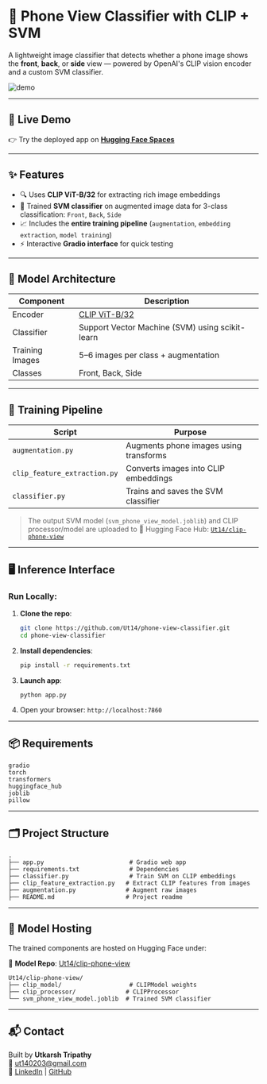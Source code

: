# 📱 Phone View Classifier with CLIP + SVM

A lightweight image classifier that detects whether a phone image shows the **front**, **back**, or **side** view — powered by OpenAI's CLIP vision encoder and a custom SVM classifier.

![demo](https://github.com/Ut14/phone-view-classifier/assets/demo-preview.gif) <!-- Optional: Add a GIF or screenshot of your app -->

---

## 🚀 Live Demo

👉 Try the deployed app on **[Hugging Face Spaces]([https://huggingface.co/spaces/Ut14/phone-view-classifier](https://huggingface.co/spaces/Ut14/Phone_view_classfier))**

---

## ✨ Features

- 🔍 Uses **CLIP ViT-B/32** for extracting rich image embeddings
- 🎯 Trained **SVM classifier** on augmented image data for 3-class classification: `Front`, `Back`, `Side`
- 📈 Includes the **entire training pipeline** (`augmentation`, `embedding extraction`, `model training`)
- ⚡ Interactive **Gradio interface** for quick testing

---

## 🧠 Model Architecture

| Component        | Description                                       |
|------------------|---------------------------------------------------|
| Encoder          | [CLIP ViT-B/32](https://huggingface.co/openai/clip-vit-base-patch32) |
| Classifier       | Support Vector Machine (SVM) using scikit-learn   |
| Training Images  | 5–6 images per class + augmentation               |
| Classes          | Front, Back, Side                                 |

---

## 🧪 Training Pipeline

| Script | Purpose |
|--------|---------|
| `augmentation.py` | Augments phone images using transforms |
| `clip_feature_extraction.py` | Converts images into CLIP embeddings |
| `classifier.py` | Trains and saves the SVM classifier |

> The output SVM model (`svm_phone_view_model.joblib`) and CLIP processor/model are uploaded to 🤗 Hugging Face Hub: [`Ut14/clip-phone-view`](https://huggingface.co/Ut14/clip-phone-view)

---

## 🖥️ Inference Interface

### Run Locally:

1. **Clone the repo**:

   ```bash
   git clone https://github.com/Ut14/phone-view-classifier.git
   cd phone-view-classifier
   ```

2. **Install dependencies**:

   ```bash
   pip install -r requirements.txt
   ```

3. **Launch app**:

   ```bash
   python app.py
   ```

4. Open your browser: `http://localhost:7860`

---

## 📦 Requirements

```
gradio
torch
transformers
huggingface_hub
joblib
pillow
```

---

## 🗂 Project Structure

```
.
├── app.py                        # Gradio web app
├── requirements.txt              # Dependencies
├── classifier.py                 # Train SVM on CLIP embeddings
├── clip_feature_extraction.py   # Extract CLIP features from images
├── augmentation.py              # Augment raw images
├── README.md                    # Project readme
```

---

## 🤗 Model Hosting

The trained components are hosted on Hugging Face under:

🧠 **Model Repo**: [Ut14/clip-phone-view](https://huggingface.co/Ut14/clip-phone-view)

```
Ut14/clip-phone-view/
├── clip_model/                   # CLIPModel weights
├── clip_processor/              # CLIPProcessor
└── svm_phone_view_model.joblib  # Trained SVM classifier
```

---

## 📬 Contact

Built by **Utkarsh Tripathy**  
📧 ut140203@gmail.com  
🔗 [LinkedIn](https://www.linkedin.com/in/utkarsh-tripathy/) | [GitHub](https://github.com/Ut14)
